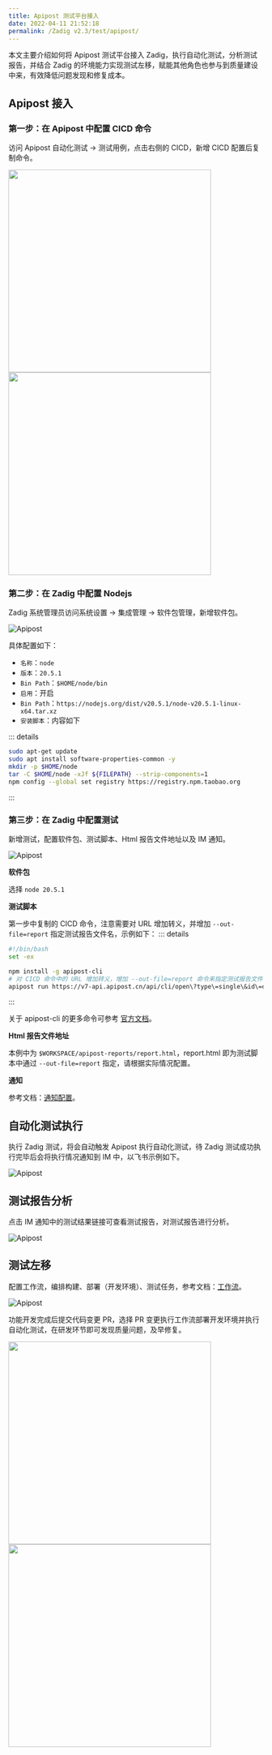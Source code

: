 ```yaml
---
title: Apipost 测试平台接入
date: 2022-04-11 21:52:18
permalink: /Zadig v2.3/test/apipost/
---
```


本文主要介绍如何将 Apipost 测试平台接入 Zadig，执行自动化测试，分析测试报告，并结合 Zadig 的环境能力实现测试左移，赋能其他角色也参与到质量建设中来，有效降低问题发现和修复成本。

## Apipost 接入

### 第一步：在 Apipost 中配置 CICD 命令

访问 Apipost 自动化测试 -> 测试用例，点击右侧的 CICD，新增 CICD 配置后复制命令。

<img src="../../../../_images/apipost_demo_cmd.png" width="400">
<img src="../../../../_images/apipost_demo_cmd_1.png" width="400">

### 第二步：在 Zadig 中配置 Nodejs

Zadig 系统管理员访问系统设置 -> 集成管理 -> 软件包管理，新增软件包。

![Apipost](../../../../_images/add_node_for_testdemo.png)

具体配置如下：
- `名称`：`node`
- `版本`：`20.5.1`
- `Bin Path`：`$HOME/node/bin`
- `启用`：开启
- `Bin Path`：`https://nodejs.org/dist/v20.5.1/node-v20.5.1-linux-x64.tar.xz`
- `安装脚本`：内容如下

::: details
``` bash
sudo apt-get update
sudo apt install software-properties-common -y
mkdir -p $HOME/node 
tar -C $HOME/node -xJf ${FILEPATH} --strip-components=1 
npm config --global set registry https://registry.npm.taobao.org
```
:::

### 第三步：在 Zadig 中配置测试

新增测试，配置软件包、测试脚本、Html 报告文件地址以及 IM 通知。

![Apipost](../../../../_images/apipost_demo_2.png)

**软件包**

选择 `node 20.5.1`

**测试脚本**

第一步中复制的 CICD 命令，注意需要对 URL 增加转义，并增加 `--out-file=report` 指定测试报告文件名，示例如下：
::: details
``` bash
#!/bin/bash
set -ex

npm install -g apipost-cli
# 对 CICD 命令中的 URL 增加转义，增加 --out-file=report 命令来指定测试报告文件
apipost run https://v7-api.apipost.cn/api/cli/open\?type\=single\&id\=d9332a2c-957a-404e-a2a9-85379960c3f6\&token\=tffv8250lpthq20ehc885s5qyprfn4i5 -r html -n 1 --delay-request 0 --out-file=report
```
:::

关于 apipost-cli 的更多命令可参考 [官方文档](https://socket.dev/npm/package/apipost-cli/overview/1.0.6)。

**Html 报告文件地址**

本例中为 `$WORKSPACE/apipost-reports/report.html`，report.html 即为测试脚本中通过 `--out-file=report` 指定，请根据实际情况配置。

**通知**

参考文档：[通知配置](/Zadig%20v2.3/project/test/#通知配置)。

## 自动化测试执行

执行 Zadig 测试，将会自动触发 Apipost 执行自动化测试，待 Zadig 测试成功执行完毕后会将执行情况通知到 IM 中，以飞书示例如下。

![Apipost](../../../../_images/apipost_im_demo.png)

## 测试报告分析

点击 IM 通知中的测试结果链接可查看测试报告，对测试报告进行分析。

![Apipost](../../../../_images/apipost_im_demo_1.png)

## 测试左移

配置工作流，编排构建、部署（开发环境）、测试任务，参考文档：[工作流](/Zadig%20v2.3/project/common-workflow/)。

![Apipost](../../../../_images/apipost_left_test_demo_0.png)

功能开发完成后提交代码变更 PR，选择 PR 变更执行工作流部署开发环境并执行自动化测试，在研发环节即可发现质量问题，及早修复。

<img src="../../../../_images/apipost_left_test_demo_2.png" width="400">
<img src="../../../../_images/apipost_left_test_demo.png" width="400">
